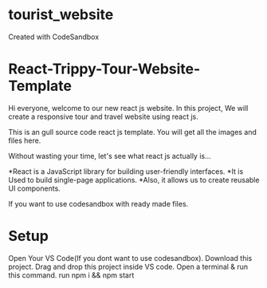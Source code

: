 # tourist_website
Created with CodeSandbox
# React-Trippy-Tour-Website-Template

Hi everyone, welcome to our new react js website. In this project, We will create a responsive tour and travel website using react js.

This is an gull source code react js template. You will get all the images and  files here.

Without wasting your time, let's see what react js actually is...

*React is a JavaScript library for building user-friendly interfaces.
*It is Used to build single-page applications.
*Also, it allows us to create reusable UI components.

If you want to use codesandbox with ready made files.

# Setup

Open Your VS Code(If you dont want to use codesandbox).
Download this project.
Drag and drop this project inside VS code.
Open a terminal & run this command. run npm i && npm start
